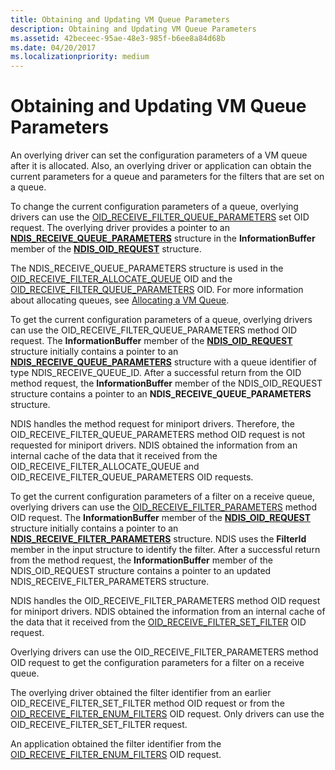 ```yaml
---
title: Obtaining and Updating VM Queue Parameters
description: Obtaining and Updating VM Queue Parameters
ms.assetid: 42beceec-95ae-48e3-985f-b6ee8a84d68b
ms.date: 04/20/2017
ms.localizationpriority: medium
---
```


# Obtaining and Updating VM Queue Parameters





An overlying driver can set the configuration parameters of a VM queue after it is allocated. Also, an overlying driver or application can obtain the current parameters for a queue and parameters for the filters that are set on a queue.

To change the current configuration parameters of a queue, overlying drivers can use the [OID\_RECEIVE\_FILTER\_QUEUE\_PARAMETERS](https://msdn.microsoft.com/library/windows/hardware/ff569794) set OID request. The overlying driver provides a pointer to an [**NDIS\_RECEIVE\_QUEUE\_PARAMETERS**](https://msdn.microsoft.com/library/windows/hardware/ff567211) structure in the **InformationBuffer** member of the [**NDIS\_OID\_REQUEST**](https://msdn.microsoft.com/library/windows/hardware/ff566710) structure.

The NDIS\_RECEIVE\_QUEUE\_PARAMETERS structure is used in the [OID\_RECEIVE\_FILTER\_ALLOCATE\_QUEUE](https://msdn.microsoft.com/library/windows/hardware/ff569784) OID and the [OID\_RECEIVE\_FILTER\_QUEUE\_PARAMETERS](https://msdn.microsoft.com/library/windows/hardware/ff569794) OID. For more information about allocating queues, see [Allocating a VM Queue](allocating-a-vm-queue.md).

To get the current configuration parameters of a queue, overlying drivers can use the OID\_RECEIVE\_FILTER\_QUEUE\_PARAMETERS method OID request. The **InformationBuffer** member of the [**NDIS\_OID\_REQUEST**](https://msdn.microsoft.com/library/windows/hardware/ff566710) structure initially contains a pointer to an [**NDIS\_RECEIVE\_QUEUE\_PARAMETERS**](https://msdn.microsoft.com/library/windows/hardware/ff567211) structure with a queue identifier of type NDIS\_RECEIVE\_QUEUE\_ID. After a successful return from the OID method request, the **InformationBuffer** member of the NDIS\_OID\_REQUEST structure contains a pointer to an **NDIS\_RECEIVE\_QUEUE\_PARAMETERS** structure.

NDIS handles the method request for miniport drivers. Therefore, the OID\_RECEIVE\_FILTER\_QUEUE\_PARAMETERS method OID request is not requested for miniport drivers. NDIS obtained the information from an internal cache of the data that it received from the OID\_RECEIVE\_FILTER\_ALLOCATE\_QUEUE and OID\_RECEIVE\_FILTER\_QUEUE\_PARAMETERS OID requests.

To get the current configuration parameters of a filter on a receive queue, overlying drivers can use the [OID\_RECEIVE\_FILTER\_PARAMETERS](https://msdn.microsoft.com/library/windows/hardware/ff569792) method OID request. The **InformationBuffer** member of the [**NDIS\_OID\_REQUEST**](https://msdn.microsoft.com/library/windows/hardware/ff566710) structure initially contains a pointer to an [**NDIS\_RECEIVE\_FILTER\_PARAMETERS**](https://msdn.microsoft.com/library/windows/hardware/ff567181) structure. NDIS uses the **FilterId** member in the input structure to identify the filter. After a successful return from the method request, the **InformationBuffer** member of the NDIS\_OID\_REQUEST structure contains a pointer to an updated NDIS\_RECEIVE\_FILTER\_PARAMETERS structure.

NDIS handles the OID\_RECEIVE\_FILTER\_PARAMETERS method OID request for miniport drivers. NDIS obtained the information from an internal cache of the data that it received from the [OID\_RECEIVE\_FILTER\_SET\_FILTER](https://msdn.microsoft.com/library/windows/hardware/ff569795) OID request.

Overlying drivers can use the OID\_RECEIVE\_FILTER\_PARAMETERS method OID request to get the configuration parameters for a filter on a receive queue.

The overlying driver obtained the filter identifier from an earlier OID\_RECEIVE\_FILTER\_SET\_FILTER method OID request or from the [OID\_RECEIVE\_FILTER\_ENUM\_FILTERS](https://msdn.microsoft.com/library/windows/hardware/ff569787) OID request. Only drivers can use the OID\_RECEIVE\_FILTER\_SET\_FILTER request.

An application obtained the filter identifier from the [OID\_RECEIVE\_FILTER\_ENUM\_FILTERS](https://msdn.microsoft.com/library/windows/hardware/ff569787) OID request.

 

 





